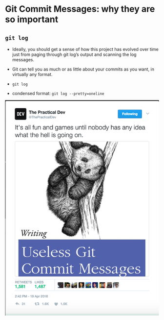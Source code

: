 
# Git Commit Messages: why they are so important

## `git log`
* Ideally, you should get a sense of how this project has evolved over time just from paging through git log’s output and scanning the log messages.
* Git can tell you as much or as little about your commits as you want, in virtually any format. 

* `git log`  
* condensed format:  `git log --pretty=oneline`

![Parody:  Useless Git Commit Messages](images/useless_git_commit_messages.png)
